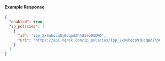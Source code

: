 <!-- Code generated for API Clients. DO NOT EDIT. -->

#### Example Response

```json
{
  "enabled": true,
  "ip_policies": [
    {
      "id": "ipp_2x8ubqcpNjBcqpdZh5QIeo0QQMO",
      "uri": "https://api.ngrok.com/ip_policies/ipp_2x8ubqcpNjBcqpdZh5QIeo0QQMO"
    }
  ]
}
```
